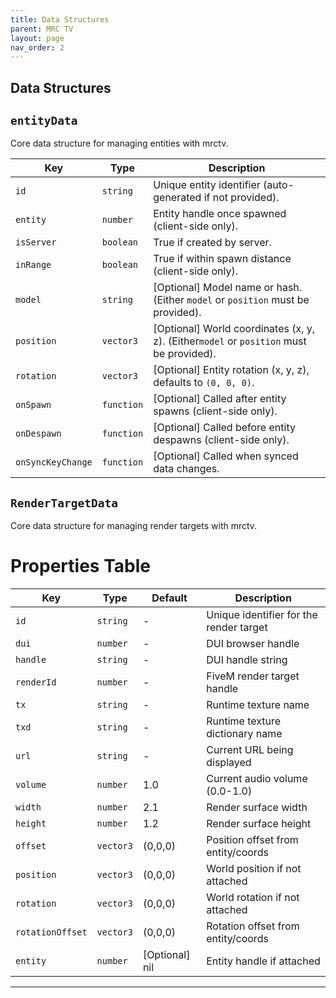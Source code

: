 ```yaml
---
title: Data Structures
parent: MRC TV
layout: page
nav_order: 2
---
```


## Data Structures

## `entityData`
Core data structure for managing entities with mrctv.

| Key                 | Type       | Description                                                        |
|---------------------|------------|--------------------------------------------------------------------|
| `id`                | `string`   | Unique entity identifier (auto-generated if not provided).         |
| `entity`            | `number`   | Entity handle once spawned (client-side only).                    |
| `isServer`          | `boolean`  | True if created by server.                                        |
| `inRange`           | `boolean`  | True if within spawn distance (client-side only).                 |
| `model`             | `string`   | [Optional] Model name or hash. (Either `model` or `position` must be provided). |
| `position`          | `vector3`  | [Optional] World coordinates (x, y, z). (Either`model` or `position` must be provided). |
| `rotation`          | `vector3`  | [Optional] Entity rotation (x, y, z), defaults to `(0, 0, 0)`.    |
| `onSpawn`           | `function` | [Optional] Called after entity spawns (client-side only).         |
| `onDespawn`         | `function` | [Optional] Called before entity despawns (client-side only).      |
| `onSyncKeyChange`   | `function` | [Optional] Called when synced data changes.                       |


## `RenderTargetData`
Core data structure for managing render targets with mrctv.

# Properties Table

| Key             | Type       | Default        | Description                        |
|-----------------|------------|----------------|------------------------------------|
| `id`            | `string`   | -              | Unique identifier for the render target |
| `dui`           | `number`   | -              | DUI browser handle                 |
| `handle`        | `string`   | -              | DUI handle string                  |
| `renderId`      | `number`   | -              | FiveM render target handle         |
| `tx`            | `string`   | -              | Runtime texture name               |
| `txd`           | `string`   | -              | Runtime texture dictionary name    |
| `url`           | `string`   | -              | Current URL being displayed        |
| `volume`        | `number`   | 1.0            | Current audio volume (0.0-1.0)     |
| `width`         | `number`   | 2.1            | Render surface width               |
| `height`        | `number`   | 1.2            | Render surface height              |
| `offset`        | `vector3`  | (0,0,0)        | Position offset from entity/coords |
| `position`      | `vector3`  | (0,0,0)        | World position if not attached     |
| `rotation`      | `vector3`  | (0,0,0)        | World rotation if not attached     |
| `rotationOffset`| `vector3`  | (0,0,0)        | Rotation offset from entity/coords |
| `entity`        | `number`   | [Optional] nil | Entity handle if attached          |

---